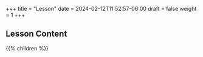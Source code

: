 +++
title = "Lesson"
date = 2024-02-12T11:52:57-06:00
draft = false
weight = 1
+++

## Lesson Content

{{% children %}}
